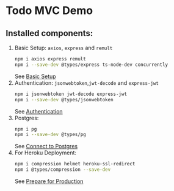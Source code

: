 # Todo MVC Demo



## Installed components:
1. Basic Setup: `axios`, `express` and `remult`
   ```sh
   npm i axios express remult
   npm i --save-dev @types/express ts-node-dev concurrently
   ```
   See [Basic Setup](https://remult.dev/tutorials/react/#option-2-step-by-step-setup)
2. Authentication: `jsonwebtoken`,`jwt-decode` and `express-jwt`
   ```sh
   npm i jsonwebtoken jwt-decode express-jwt
   npm i --save-dev @types/jsonwebtoken 
   ```
   See [Authentication](https://remult.dev/tutorials/react/auth.html#user-authentication)
3. Postgres:
   ```sh
   npm i pg
   npm i --save-dev @types/pg
   ```
   See [Connect to Postgres](https://remult.dev/tutorials/react/deployment.html#connect-to-postgres)
4. For Heroku Deployment:
   ```sh
   npm i compression helmet heroku-ssl-redirect
   npm i @types/compression --save-dev
   ```
   See [Prepare for Production](https://remult.dev/tutorials/vue/deployment.html#prepare-for-production)